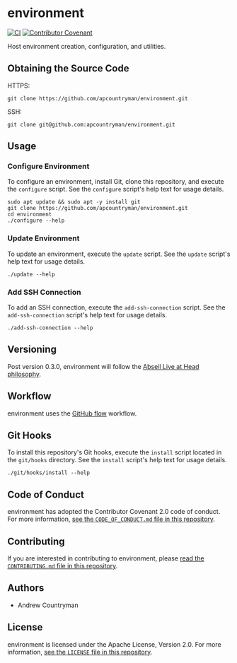 # environment

[![CI](https://github.com/apcountryman/environment/actions/workflows/ci.yml/badge.svg)](https://github.com/apcountryman/environment/actions/workflows/ci.yml)
[![Contributor Covenant](https://img.shields.io/badge/Contributor%20Covenant-2.0-4baaaa.svg)](CODE_OF_CONDUCT.md)

Host environment creation, configuration, and utilities.

## Obtaining the Source Code

HTTPS:
```shell
git clone https://github.com/apcountryman/environment.git
```
SSH:
```shell
git clone git@github.com:apcountryman/environment.git
```

## Usage

### Configure Environment

To configure an environment, install Git, clone this repository, and execute the
`configure` script.
See the `configure` script's help text for usage details.
```shell
sudo apt update && sudo apt -y install git
git clone https://github.com/apcountryman/environment.git
cd environment
./configure --help
```

### Update Environment

To update an environment, execute the `update` script.
See the `update` script's help text for usage details.
```shell
./update --help
```

### Add SSH Connection

To add an SSH connection, execute the `add-ssh-connection` script.
See the `add-ssh-connection` script's help text for usage details.
```shell
./add-ssh-connection --help
```

## Versioning

Post version 0.3.0, environment will follow the [Abseil Live at Head
philosophy](https://abseil.io/about/philosophy).

## Workflow

environment uses the [GitHub flow](https://guides.github.com/introduction/flow/) workflow.

## Git Hooks

To install this repository's Git hooks, execute the `install` script located in the
`git/hooks` directory.
See the `install` script's help text for usage details.
```shell
./git/hooks/install --help
```

## Code of Conduct

environment has adopted the Contributor Covenant 2.0 code of conduct.
For more information, [see the `CODE_OF_CONDUCT.md` file in this
repository](CODE_OF_CONDUCT.md).

## Contributing

If you are interested in contributing to environment, please [read the `CONTRIBUTING.md`
file in this repository](CONTRIBUTING.md).

## Authors

- Andrew Countryman

## License

environment is licensed under the Apache License, Version 2.0.
For more information, [see the `LICENSE` file in this repository](LICENSE).
